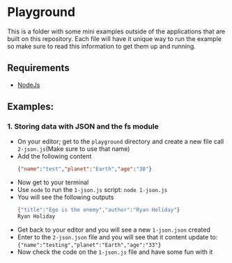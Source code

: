 # Playground

This is a folder with some mini examples outside of the applications that are built on this repository. Each file will have it unique way to run the example so make sure to read this information to get them up and running.

## Requirements

- [NodeJs](https://nodejs.org/en/)

## Examples:

### 1. Storing data with JSON and the fs module

- On your editor; get to the `playground` directory and create a new file call `2-json.js`(Make sure to use that name)
- Add the following content
    ```json
    {"name":"test","planet":"Earth","age":"30"}
    ```
- Now get to your terminal
- Use `node` to run the `1-json.js` script: `node 1-json.js`
- You will see the following outputs
    ```bash
    {"title":"Ego is the enemy","author":"Ryan Holiday"}
    Ryan Holiday
    ```
- Get back to your editor and you will see a new `1-json.json` created
- Enter to the `2-json.json` file and you will see that it content update to:
    `{"name":"testing","planet":"Earth","age":"33"}`
- Now check the code on the `1-json.js` file and have some fun with it
